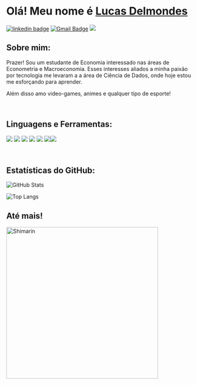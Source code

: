 <h1>Olá! Meu nome é <a  href="https://github.com/lDelmondes">Lucas Delmondes </width="30px"></h1>



[![linkedin badge](https://img.shields.io/badge/LucasDelmondes-30302f?style=flat&logo=linkedin)](https://www.linkedin.com/in/lucas-delmondes/)
[![Gmail Badge](https://img.shields.io/badge/lucasds3101@gmail.com-30302f?style=flat&logo=Gmail&logoColor=red)](mailto:lucasds3101@gmail.com)
<img src="https://komarev.com/ghpvc/?username=lDelmondes&style=plastic" />

<h2>  Sobre mim:  </h2>
Prazer! Sou um estudante de Economia interessado nas áreas de Econometria e Macroeconomia.
Esses interesses aliados a minha paixão por tecnologia me levaram a a área de Ciência de Dados, onde hoje estou me esforçando para aprender.

Além disso amo video-games, animes e qualquer tipo de esporte!

<br>

<h2 align="left">Linguagens e Ferramentas:</h2>
<p align="left"> <img src="https://img.icons8.com/?size=48&id=CLvQeiwFpit4&format=png"/>
<img src="https://img.icons8.com/?size=48&id=YYhSxUUW8osK&format=png"/>
<img src="https://img.icons8.com/color/48/4a90e2/python--v1.png"/>
<img src="https://img.icons8.com/?size=48&id=3sGOUDo9nJ4k&format=png"/>
<img src="https://img.icons8.com/color/48/4a90e2/visual-studio-code-2019.png"/>
<img src="https://img.icons8.com/color/48/4a90e2/git.png"/><img src="https://img.icons8.com/fluent/48/4a90e2/github.png"/>
</p>

<br>

## Estatísticas do GitHub: 

![GitHub Stats](https://github-readme-stats.vercel.app/api?username=lDelmondes&theme=transparent&bg_color=000&border_color=30A3DC&show_icons=true&icon_color=30A3DC&title_color=E94D5F&text_color=FFF)

![Top Langs](https://github-readme-stats-git-masterrstaa-rickstaa.vercel.app/api/top-langs/?username=lDelmondes&layout=compact&bg_color=000&border_color=30A3DC&title_color=E94D5F&text_color=FFF)


## Até mais! ##
<img align="center" width="400" alt="Shimarin" src="https://i.pinimg.com/originals/66/e1/84/66e1849af9a88fcc8dcbc4add2c19ce1.gif"/>
